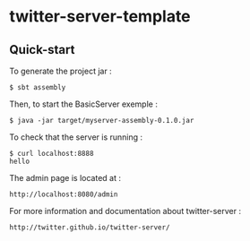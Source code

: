 twitter-server-template
=======================

Quick-start
-----------

To generate the project jar :

    $ sbt assembly

Then, to start the BasicServer exemple :

    $ java -jar target/myserver-assembly-0.1.0.jar

To check that the server is running :

    $ curl localhost:8888
    hello

The admin page is located at :

    http://localhost:8080/admin


For more information and documentation about twitter-server :

    http://twitter.github.io/twitter-server/

